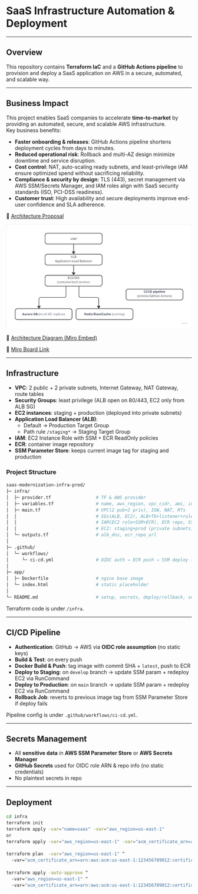 # SaaS Infrastructure Automation & Deployment

---

## Overview
This repository contains **Terraform IaC** and a **GitHub Actions pipeline** to provision and deploy a SaaS application on AWS in a secure, automated, and scalable way.

---

## Business Impact

This project enables SaaS companies to accelerate **time-to-market** by providing an automated, secure, and scalable AWS infrastructure.  
Key business benefits:  
- **Faster onboarding & releases**: GitHub Actions pipeline shortens deployment cycles from days to minutes.  
- **Reduced operational risk**: Rollback and multi-AZ design minimize downtime and service disruption.  
- **Cost control**: NAT, auto-scaling ready subnets, and least-privilege IAM ensure optimized spend without sacrificing reliability.  
- **Compliance & security by design**: TLS (443), secret management via AWS SSM/Secrets Manager, and IAM roles align with SaaS security standards (ISO, PCI-DSS readiness).  
- **Customer trust**: High availability and secure deployments improve end-user confidence and SLA adherence.  


🔗 [Architecture Proposal](https://docs.google.com/presentation/d/1_nGMZ7gd_cZ0r2seUki0nRM0GeFvYzW3K8TZHIvS33E/edit?usp=sharing)

![alt text](image.png)

🔗 [Architecture Diagram (Miro Embed)](https://miro.com/app/live-embed/uXjVJR_35HQ=/?embedMode=view_only_without_ui&moveToViewport=-1247%2C-497%2C967%2C458&embedId=715496053132)

🔗 [Miro Board Link](https://miro.com/welcomeonboard/dzBvTmxpak1tRmNVamo4eHBiaFZhelNjb2MxQlZEVkZXM25YdVJmZkRPZHd6U2dJdFR5YTFkekxpK0tmOWFTRWd0N2szeHlZNjlSK25UdzlaQTFLZmFmay9RbWkyS052OUVYcjRkTGNBbzNiZUhtT2JWcmNveXN1WlJGelNtTi90R2lncW1vRmFBVnlLcVJzTmdFdlNRPT0hdjE=?share_link_id=342912202277)

---

## Infrastructure
- **VPC**: 2 public + 2 private subnets, Internet Gateway, NAT Gateway, route tables  
- **Security Groups**: least privilege (ALB open on 80/443, EC2 only from ALB SG)  
- **EC2 instances**: staging + production (deployed into private subnets)  
- **Application Load Balancer (ALB)**:
  - Default → Production Target Group  
  - Path rule `/staging*` → Staging Target Group  
- **IAM**: EC2 Instance Role with SSM + ECR ReadOnly policies  
- **ECR**: container image repository  
- **SSM Parameter Store**: keeps current image tag for staging and production  

### Project Structure

```bash
saas-modernization-infra-prod/
├─ infra/
│  ├─ provider.tf                 # TF & AWS provider
│  ├─ variables.tf                # name, aws_region, vpc_cidr, ami, instance_type
│  ├─ main.tf                     # VPC(2 pub+2 priv), IGW, NAT, RTs
│  │                              # SGs(ALB, EC2), ALB+TG+listener+rule(/staging)
│  │                              # IAM(EC2 role+SSM+ECR), ECR repo, SSM params
│  │                              # EC2: staging+prod (private subnets)
│  └─ outputs.tf                  # alb_dns, ecr_repo_url
│
├─ .github/
│  └─ workflows/
│     └─ ci-cd.yml                # OIDC auth → ECR push → SSM deploy (stg/prod) → rollback
│
├─ app/
│  ├─ Dockerfile                  # nginx base image
│  └─ index.html                  # static placeholder
│
└─ README.md                      # setup, secrets, deploy/rollback, security notes
```

Terraform code is under `/infra`.

---

## CI/CD Pipeline
- **Authentication**: GitHub → AWS via **OIDC role assumption** (no static keys)  
- **Build & Test**: on every push  
- **Docker Build & Push**: tag image with commit SHA + `latest`, push to ECR  
- **Deploy to Staging**: on `develop` branch → update SSM param + redeploy EC2 via RunCommand  
- **Deploy to Production**: on `main` branch → update SSM param + redeploy EC2 via RunCommand  
- **Rollback Job**: reverts to previous image tag from SSM Parameter Store if deploy fails  

Pipeline config is under `.github/workflows/ci-cd.yml`.

---

## Secrets Management
- All **sensitive data** in **AWS SSM Parameter Store** or **AWS Secrets Manager**  
- **GitHub Secrets** used for OIDC role ARN & repo info (no static credentials)  
- No plaintext secrets in repo  

---

## Deployment
```bash
cd infra
terraform init
terraform apply -var="name=saas" -var="aws_region=us-east-1"
or
terraform apply -var="aws_region=us-east-1" -var="acm_certificate_arn=arn:aws:acm:us-east-1:123456789012:certificate/xxxx"

terraform plan  -var="aws_region=us-east-1" ^
  -var="acm_certificate_arn=arn:aws:acm:us-east-1:123456789012:certificate/XXXXXXXX-XXXX-XXXX-XXXX-XXXXXXXXXXXX"

terraform apply -auto-approve ^
  -var="aws_region=us-east-1" ^
  -var="acm_certificate_arn=arn:aws:acm:us-east-1:123456789012:certificate/XXXXXXXX-XXXX-XXXX-XXXX-XXXXXXXXXXXX"
